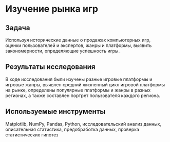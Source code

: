# Изучение рынка игр

## Задача
Используя исторические данные о продажах компьютерных игр, оценки пользователей и экспертов, жанры и платформы, выявить закономерности, определяющие успешность игры.

## Результаты исследования
В ходе исследования были изучены разные игровые платформы и игровые жанры, выявлен средний жизненный цикл игровой платформы на рынке, определены популярные платформы и жанры в разных регионах, а также составлен портрет пользователя каждого региона.

## Используемые инструменты
Matplotlib, NumPy, Pandas, Python, исследовательский анализ данных, описательная статистика, предобработка данных, проверка статистических гипотез
